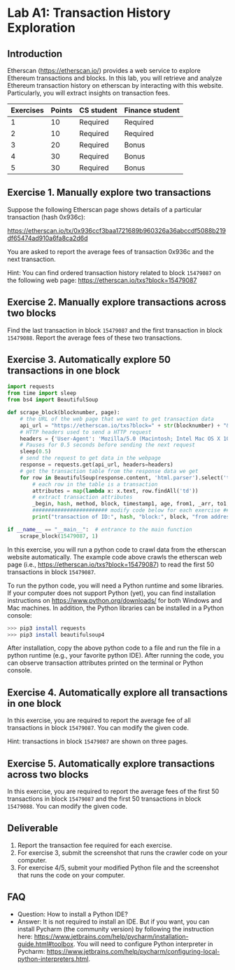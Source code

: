 Lab A1: Transaction History Exploration
===

Introduction
---

Etherscan (https://etherscan.io/) provides a web service to explore Ethereum transactions and blocks. In this lab, you will retrieve and analyze Ethereum transaction history on etherscan by interacting with this website. Particularly, you will extract insights on transaction fees.

| Exercises | Points | CS student | Finance student
| --- | --- | --- | --- |
|  1  | 10 |  Required | Required |
|  2  | 10 | Required | Required |
|  3  | 20 | Required | Bonus |
|  4  | 30 | Required | Bonus |
|  5  | 30 | Required | Bonus |

Exercise 1. Manually explore two transactions
---

Suppose the following Etherscan page shows details of a particular transaction (hash 0x936c):

https://etherscan.io/tx/0x936ccf3baa1721689b960326a36abccdf5088b219df65474ad910a6fa8ca2d6d 

You are asked to report the average fees of transaction 0x936c and the next transaction. 

Hint: You can find ordered transaction history related to block `15479087` on the following web page: https://etherscan.io/txs?block=15479087

Exercise 2. Manually explore transactions across two blocks
---

Find the last transaction in block `15479087` and the first transaction in block `15479088`. Report the average fees of these two transactions.


Exercise 3. Automatically explore 50 transactions in one block
---

```python
import requests
from time import sleep
from bs4 import BeautifulSoup

def scrape_block(blocknumber, page):
    # the URL of the web page that we want to get transaction data
    api_url = "https://etherscan.io/txs?block=" + str(blocknumber) + "&p="+str(page)
    # HTTP headers used to send a HTTP request
    headers = {'User-Agent': 'Mozilla/5.0 (Macintosh; Intel Mac OS X 10.15; rv:72.0) Gecko/20100101 Firefox/72.0'}
    # Pauses for 0.5 seconds before sending the next request
    sleep(0.5)
    # send the request to get data in the webpage
    response = requests.get(api_url, headers=headers)
    # get the transaction table from the response data we get
    for row in BeautifulSoup(response.content, 'html.parser').select('table.table-hover tbody tr'):
        # each row in the table is a transaction
        attributes = map(lambda x: x.text, row.findAll('td'))
        # extract transaction attributes
        _begin, hash, method, block, timestamp1, age, from1, _arr, to1, value1, txnfee, burnfee = attributes
        ######################## modify code below for each exercise #######################
        print("transaction of ID:", hash, "block:", block, "from address", from1, "toaddress", to1, "transaction fee",txnfee)

if __name__ == "__main__":  # entrance to the main function
    scrape_block(15479087, 1)
```

In this exercise, you will run a python code to crawl data from the etherscan website automatically. The example code above crawls the etherscan web page  (i.e., https://etherscan.io/txs?block=15479087) to read the first 50 transactions in block `15479087`.

To run the python code, you will need a Python runtime and some libraries. If your computer does not support Python (yet), you can find installation instructions on
https://www.python.org/downloads/ for both Windows and Mac machines. In addition, the Python libraries can be installed in a Python console: 

```bash
>>> pip3 install requests
>>> pip3 install beautifulsoup4
```

After installation, copy the above python code to a file and run the file in a python runtime (e.g., your favorite python IDE). After running the code, you can observe transaction attributes printed on the terminal or Python console.

Exercise 4. Automatically explore all transactions in one block
---

In this exercise, you are required to report the average fee of all transactions in block `15479087`. You can modify the given code.

Hint: transactions in block `15479087` are shown on three pages.

Exercise 5. Automatically explore transactions across two blocks
---

In this exercise, you are required to report the average fees of the first 50 transactions in block `15479087` and the first 50 transactions in block `15479088`. You can modify the given code.

Deliverable
---

1. Report the transaction fee required for each exercise.
2. For exercise 3, submit the screenshot that runs the crawler code on your computer.
3. For exercise 4/5, submit your modified Python file and the screenshot that runs the code on your computer.

FAQ
---

- Question: How to install a Python IDE?
- Answer: It is not required to install an IDE. But if you want, you can install Pycharm (the community version) by following the instruction here: https://www.jetbrains.com/help/pycharm/installation-guide.html#toolbox. You will need to configure Python interpreter in Pycharm: https://www.jetbrains.com/help/pycharm/configuring-local-python-interpreters.html.


